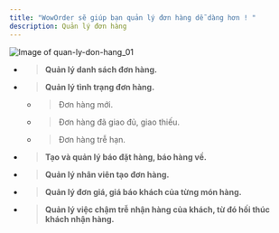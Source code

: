 ```yaml
---
title: "WowOrder sẽ giúp bạn quản lý đơn hàng dễ dàng hơn ! "
description: Quản lý đơn hàng
---
```


![Image of quan-ly-don-hang_01](https://woworder.net/img/huong_dan/donhang_01.PNG)

  - > **Quản lý danh sách đơn hàng.**
  - > **Quản lý tình trạng đơn hàng.**
    - > Đơn hàng mới.
    - > Đơn hàng đã giao đủ, giao thiếu.
    - > Đơn hàng trễ hạn.
  - > **Tạo và quản lý báo đặt hàng, báo hàng về.**
  - > **Quản lý nhân viên tạo đơn hàng.**
  - > **Quản lý đơn giá, giá báo khách của từng món hàng.**
  - > **Quản lý việc chậm trễ nhận hàng của khách, từ đó hối thúc khách nhận hàng.**
